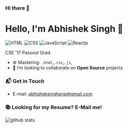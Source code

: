 ### Hi there 👋

<!--
**abhisheksingh** is a ✨ _special_ ✨ repository because its `README.md` (this file) appears on your GitHub profile.

Here are some ideas to get you started:

- 🔭 I’m currently working on ...
- 🌱 I’m currently learning ...
- 👯 I’m looking to collaborate on ...
- 🤔 I’m looking for help with ...
- 💬 Ask me about ...
- 📫 How to reach me: ...
- 😄 Pronouns: ...
- ⚡ Fun fact: ...
-->
# Hello, I'm Abhishek Singh 👋


![HTML](https://img.shields.io/badge/HTML-Expert-orange)
![CSS](https://img.shields.io/badge/CSS-Intermediate-9cf)
![JavaScript](https://img.shields.io/badge/JavaScript-Intermediate-9cf)
![Reactjs](https://img.shields.io/badge/Reactjs-Intermediate-9cf)


CSE '17 Passout Grad.
- ⚙️ Mastering: `.html`,`.css`,`.js`,
- 👯 I’m looking to collaborate on **Open Source** projects


### 📬 Get in Touch

- E-mail: abhisheksinghpnp@gmail.com

### 📚 Looking for my Resume? E-Mail me!

![github stats](https://github-readme-stats.vercel.app/api?username=abhisheksingh75&show_icons=true&hide_border=true)
